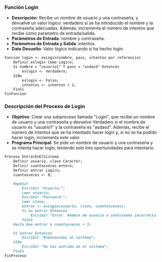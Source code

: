 ### Función Login
- **Descripción**: Recibe un nombre de usuario y una contraseña, y devuelve un valor lógico: verdadero si se ha introducido el nombre y la contraseña adecuadas. Además, incrementa el número de intentos que recibe como parámetro de entrada/salida.
- **Parámetros de Entrada**: nombre y contraseña.
- **Parámetros de Entrada y Salida**: intentos.
- **Dato Devuelto**: Valor lógico indicando si ha hecho login.

```markdown
Funcion login <- esLogin(nombre, pass, intentos por referencia)
    Definir eslogin Como Logico;
    Si nombre = "usuario1" Y pass = "asdasd" Entonces
        eslogin <- Verdadero;
    SiNo
        eslogin <- Falso;
        intentos <- intentos + 1;
    FinSi
FinFuncion
```

### Descripción del Proceso de Login
- **Objetivo**: Crear una subproceso llamada "Login", que recibe un nombre de usuario y una contraseña y devuelve Verdadero si el nombre de usuario es "usuario1" y la contraseña es "asdasd". Además, recibe el número de intentos que se ha intentado hacer login y, si no se ha podido hacer login, incrementa este valor.
- **Programa Principal**: Se pide un nombre de usuario y una contraseña y se intenta hacer login, teniendo solo tres oportunidades para intentarlo.

```markdown
Proceso EntrarEnElSistema
    Definir usuario, clave Caracter;
    Definir cuantasveces entero;
    Definir entrar Logico;
    cuantasveces <- 0;

    Repetir
        Escribir "Usuario:";
        Leer usuario;
        Escribir "Password:";
        Leer clave;
        entrar <- esLogin(usuario, clave, cuantasveces);
        Si no entrar Entonces
            Escribir "Error. Nombre de usuario o contraseña incorrecta.";
        FinSi
    Hasta Que entrar o cuantasveces = 3;

    Si entrar Entonces
        Escribir "Bienvenidos al sistema";
    SiNo
        Escribir "No has entrado en el sistema";
    FinSi
FinProceso
```
